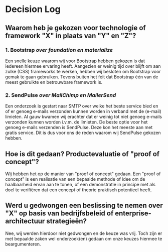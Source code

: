 # Decision Log

## Waarom heb je gekozen voor technologie of framework "X" in plaats van "Y" en "Z"?

### 1. Bootstrap _over foundation en materialize_

Een snelle keuze waarom wij voor Bootstrap hebben gekozen is dat iedereen hiermee ervaring heeft. Aangezien er weinig tijd over blijft om aan zulke (CSS) frameworks te werken, hebben wij besloten om Bootstrap voor gemak te gaan gebruiken. Tevens buiten het feit dat Bootstrap één van de meest gebruikte en betrouwbare framework is.

### 2. SendPulse _over MailChimp en MailerSend_

Een onderzoek is gestart naar SMTP over welke het beste service bied en of er genoeg e-mails verzonden kunnen worden in verband met de (e-mail) limieten. Al gauw kwamen wij erachter dat er weinig tot niet genoeg e-mails verzonden kunnen worden i.v.m. de limieten. De beste optie voor het genoeg e-mails verzenden is SendPulse. Deze kon het meeste aan met gratis service. Dit is dus voor ons de reden waarom wij SendPulse gekozen hebben.

## Hoe is dit gedaan? Productevaluatie of "proof of concept"?

Wij hebben het op de manier van "proof of concept" gedaan. Een "proof of concept" is een realisatie van een bepaalde methode of idee om de haalbaarheid ervan aan te tonen, of een demonstratie in principe met als doel te verifiëren dat een concept of theorie praktisch potentieel heeft.

## Werd u gedwongen een beslissing te nemen over "X" op basis van bedrijfsbeleid of enterprise-architectuur strategieën?

Nee, wij werden hierdoor niet gedwongen en de keuze was vrij. Toch zijn er met bepaalde zaken wel onderzoek(en) gedaan om onze keuzes hiermee te beargumenteren.

<!--
Intent

The purpose of this section is to simply record the major decisions that have been made, including both the technology choices (e.g. products, frameworks, etc) and the overall architecture (e.g. the structure of the software, architectural style, decomposition, patterns, etc). For example:

• Why did you choose technology or framework “X” over “Y” and “Z”?
• How did you do this? Product evaluation or proof of concept?
• Were you forced into making a decision about “X” based upon corporate policy or enterprise architecture strategies?
• Why did you choose the selected software architecture? What other options did you consider?
• How do you know that the solution satisfies the major non-functional requirements?
• etc
-->
